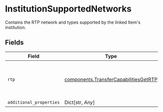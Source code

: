 # InstitutionSupportedNetworks

Contains the RTP network and types supported by the linked Item's institution.


## Fields

| Field                                                                                          | Type                                                                                           | Required                                                                                       | Description                                                                                    |
| ---------------------------------------------------------------------------------------------- | ---------------------------------------------------------------------------------------------- | ---------------------------------------------------------------------------------------------- | ---------------------------------------------------------------------------------------------- |
| `rtp`                                                                                          | [components.TransferCapabilitiesGetRTP](../../models/components/transfercapabilitiesgetrtp.md) | :heavy_check_mark:                                                                             | Contains the supported service types in RTP                                                    |
| `additional_properties`                                                                        | Dict[str, *Any*]                                                                               | :heavy_minus_sign:                                                                             | N/A                                                                                            |